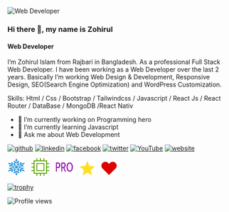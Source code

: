 ![Web Developer](https://scontent.fdac14-1.fna.fbcdn.net/v/t39.30808-6/270219189_1060654764787459_4294132065929875420_n.jpg?_nc_cat=103&ccb=1-7&_nc_sid=09cbfe&_nc_eui2=AeEvRC46nboqd3kSP075L5bh--uqWLB0Jd_766pYsHQl3xhaV-P5drtSzErWQIXlhpocTwDRU17lE1awCLn70JGy&_nc_ohc=mqzxvVmtJOQAX80zu4U&tn=8N_oNSFcCSJmbtXP&_nc_ht=scontent.fdac14-1.fna&oh=00_AT_tGsyttwy7VICl_C-qG03fwH--QRKHbj-Wh0a8AoadKQ&oe=62A47F3D)

### Hi there 👋, my name is Zohirul
#### Web Developer


I’m Zohirul Islam from Rajbari in Bangladesh. As a professional Full Stack Web Developer. I have been working as a Web Developer over the last 2 years. Basically I’m working Web Design & Development, Responsive Design, SEO(Search Engine Optimization) and WordPress Customization.

Skills: Html / Css / Bootstrap / Tailwindcss / Javascript / React Js / React Router / DataBase / MongoDB /React Nativ

- 🔭 I’m currently working on Programming hero 
- 🌱 I’m currently learning Javascript 
- 💬 Ask me about Web Development 


[<img src='https://cdn.jsdelivr.net/npm/simple-icons@3.0.1/icons/github.svg' alt='github' height='40'>](https://github.com/https://github.com/zohirul22)  [<img src='https://cdn.jsdelivr.net/npm/simple-icons@3.0.1/icons/linkedin.svg' alt='linkedin' height='40'>](https://www.linkedin.com/in/https://www.linkedin.com/in/web-zohirul-0bb880224//)  [<img src='https://cdn.jsdelivr.net/npm/simple-icons@3.0.1/icons/facebook.svg' alt='facebook' height='40'>](https://www.facebook.com/https://www.facebook.com/shahinrth8uyhuf)  [<img src='https://cdn.jsdelivr.net/npm/simple-icons@3.0.1/icons/twitter.svg' alt='twitter' height='40'>](https://twitter.com/###)  [<img src='https://cdn.jsdelivr.net/npm/simple-icons@3.0.1/icons/youtube.svg' alt='YouTube' height='40'>](https://www.youtube.com/channel/###)  [<img src='https://cdn.jsdelivr.net/npm/simple-icons@3.0.1/icons/icloud.svg' alt='website' height='40'>](####)  

<a href='https://archiveprogram.github.com/'><img src='https://raw.githubusercontent.com/acervenky/animated-github-badges/master/assets/acbadge.gif' width='40' height='40'></a> <a href='https://docs.github.com/en/developers'><img src='https://raw.githubusercontent.com/acervenky/animated-github-badges/master/assets/devbadge.gif' width='40' height='40'></a> <a href='https://github.com/pricing'><img src='https://raw.githubusercontent.com/acervenky/animated-github-badges/master/assets/pro.gif' width='40' height='40'></a> <a href='https://stars.github.com/'><img src='https://raw.githubusercontent.com/acervenky/animated-github-badges/master/assets/starbadge.gif' width='35' height='35'></a> <a href='https://docs.github.com/en/github/supporting-the-open-source-community-with-github-sponsors'><img src='https://raw.githubusercontent.com/acervenky/animated-github-badges/master/assets/sponsorbadge.gif' width='35' height='35'></a> 

[![trophy](https://github-profile-trophy.vercel.app/?username=https://github.com/zohirul22)](https://github.com/ryo-ma/github-profile-trophy)

![Profile views](https://gpvc.arturio.dev/https://github.com/zohirul22)  
